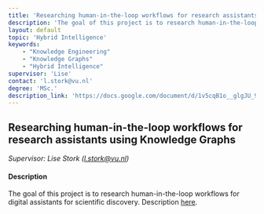 ```yaml
---
title: 'Researching human-in-the-loop workflows for research assistants using Knowledge Graphs'
description: 'The goal of this project is to research human-in-the-loop workflows for digital assistants for scientific discovery.'
layout: default
topic: 'Hybrid Intelligence'
keywords:
    - "Knowledge Engineering"
    - "Knowledge Graphs"
    - "Hybrid Intelligence"
supervisor: 'Lise'
contact: 'l.stork@vu.nl'
degree: 'MSc.'
description_link: 'https://docs.google.com/document/d/1v5cqB1o__glgJU_9HbvyGVfIQrhfggiZSq3DLffOx2k/edit?usp=sharing'
---
```


## Researching human-in-the-loop workflows for research assistants using Knowledge Graphs
*Supervisor: Lise Stork (l.stork@vu.nl)*

#### Description
The goal of this project is to research human-in-the-loop workflows for digital assistants for scientific discovery. 
Description [here](https://docs.google.com/document/d/1v5cqB1o__glgJU_9HbvyGVfIQrhfggiZSq3DLffOx2k/edit?usp=sharing).
